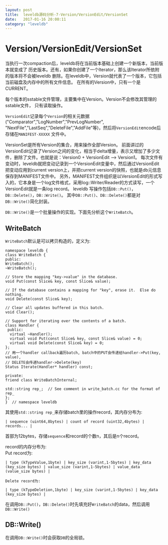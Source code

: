 ```yaml
---
layout: post
title:  leveldb源码分析-7-Version/VersionEdit/VersionSet
date:   2017-01-16 20:00:11
category: "leveldb"
---
```


# Version/VersionEdit/VersionSet
  当执行一次compaction后，leveldb将在当前版本基础上创建一个新版本，当前版本就变成了
  历史版本。还有，如果你创建了一个Iterator，那么该Iterator所依附的版本将不会被leveldb
  删除。在leveldb中，Version就代表了一个版本，它包括当前磁盘及内存中的所有文件信息。
  在所有的Version中，只有一个是CURRENT。

  每个版本的sstable文件管理，主要集中在Version。Version不会修改其管理的sstable文件，
  只有读取操作。

  `VersionEdit`记录每个`Version`的相关元数据("Comparator","LogNumber","PrevLogNumber",
  "NextFile","LastSeq","DeleteFile","AddFile"等)，然后将`VersionEdit`encode后存储在`MANIFEST-XXXXX`
  文件中。

  VersionSet是所有Version的集合，用来操作全部Version。
前面讲过的VersionEdit记录了Version之间的变化，相当于delta增量，表示又增加了多少文件，删除了文件。也就是说：Version0 + VersionEdit --> Version1。
每次文件有变动时，leveldb就把变动记录到一个VersionEdit变量中，然后通过VersionEdit把变动应用到current version上，并把current version的快照，也就是db元信息保存到MANIFEST文件中。
另外，MANIFEST文件组织是以VersionEdit的形式写入的，它本身是一个log文件格式，采用log::Writer/Reader的方式读写，一个VersionEdit就是一条log record。
  leveldb 写操作包括`DB::Put()`，`DB::Delete()`，`DB::Write()`。
  其中`DB::Put()`、`DB::Delete()`都是对`DB::Write()`简化封装。

  `DB::Write()`是一个批量操作的实现。下面先分析这个`WriteBatch`。

## WriteBatch
  `WriteBatch`默认是可以拷贝构造的，定义为:

  ```
namespace leveldb {
class WriteBatch {
 public:
  WriteBatch();
  ~WriteBatch();

  // Store the mapping "key->value" in the database.
  void Put(const Slice& key, const Slice& value);

  // If the database contains a mapping for "key", erase it.  Else do nothing.
  void Delete(const Slice& key);

  // Clear all updates buffered in this batch.
  void Clear();

  // Support for iterating over the contents of a batch.
  class Handler {
   public:
    virtual ~Handler();
    virtual void Put(const Slice& key, const Slice& value) = 0;
    virtual void Delete(const Slice& key) = 0;
  };
  // 用一个handler callback遍历batch, batch中的PUT会传递给handler->Put(key, value),
  // DELETE会传递handler->Delete(key)
  Status Iterate(Handler* handler) const;

 private:
  friend class WriteBatchInternal;

  std::string rep_;  // See comment in write_batch.cc for the format of rep_
};
}  // namespace leveldb
  ```

  其使用`std::string rep_`来存储batch里的操作record，其内存分布为:

  ```
  | sequence (uint64,8bytes) | count of record (uint32,4bytes) | records... |
  ```
  首部为12bytes，存储`sequence`和record的个数n，其后是n个record。

  record的内存分布为:<br/>
    Put record为:
  ```
  | type (kTypeValue,1byte) | key_size (varint,1-5bytes) | key_data (key_size bytes) | value_size (varint,1-5bytes) | value_data (value_size bytes) |
  ```
    Delete record为:
  ```
  | type (kTypeDeletion,1byte) | key_size (varint,1-5bytes) | key_data (key_size bytes) |
  ```

  在调用`DB::Put()`，`DB::Delete()`时先填充好`WriteBatch`的data，然后调用`DB::Write()`

## DB::Write()
  在调用`DB::Write()`时会获取`DB`的全局锁。
